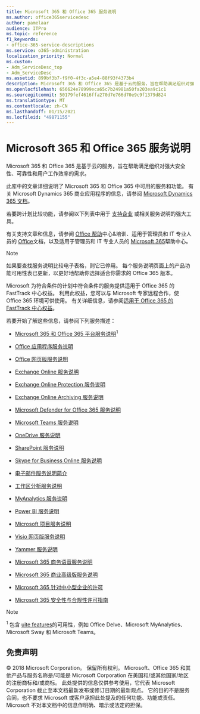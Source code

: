```yaml
---
title: Microsoft 365 和 Office 365 服务说明
ms.author: office365servicedesc
author: pamelaar
audience: ITPro
ms.topic: reference
f1_keywords:
- office-365-service-descriptions
ms.service: o365-administration
localization_priority: Normal
ms.custom:
- Adm_ServiceDesc_top
- Adm_ServiceDesc
ms.assetid: 899bf3b7-f9f0-4f3c-a5e4-88f93f4373b4
description: Microsoft 365 和 Office 365 是基于云的服务，旨在帮助满足组织对强大安全性、可靠性和用户工作效率的需求。
ms.openlocfilehash: 656624e78999eca65c7b24981a50fa203ea9c1c1
ms.sourcegitcommit: 50179fef4616ffa270d7e766d70e9c9f1379d824
ms.translationtype: MT
ms.contentlocale: zh-CN
ms.lasthandoff: 01/15/2021
ms.locfileid: "49871155"
---
```

# <a name="microsoft-365-and-office-365-service-descriptions"></a>Microsoft 365 和 Office 365 服务说明 

Microsoft 365 和 Office 365 是基于云的服务，旨在帮助满足组织对强大安全性、可靠性和用户工作效率的需求。 
  
此库中的文章详细说明了 Microsoft 365 和 Office 365 中可用的服务和功能。 有关 Microsoft Dynamics 365 商业应用程序的信息，请参阅 [Microsoft Dynamics 365 文档](https://docs.microsoft.com/dynamics365/)。

若要跨计划比较功能，请参阅以下列表中用于 [支持企业](https://go.microsoft.com/fwlink/?LinkID=799177&amp;clcid=0x409) 或相关服务说明的强大工具。 
  
有关支持文章和信息，请参阅 [Office 帮助](https://support.office.com/)中心&培训、适用于管理员和 IT 专业人员的 [Office](https://docs.microsoft.com/office/)文档，以及适用于管理员和 IT 专业人员的 [Microsoft 365](https://docs.microsoft.com/microsoft-365/)帮助中心。
  
> [!NOTE]
> 如果要查找服务说明比较电子表格，则它已停用。 每个服务说明页面上的产品功能可用性表已更新，以更好地帮助你选择适合你需求的 Office 365 版本。 
  
Microsoft 为符合条件的计划中符合条件的服务提供适用于 Office 365 的 FastTrack 中心权益。 利用此权益，您可以与 Microsoft 专家远程合作，使 Office 365 环境可供使用。 有关详细信息，请参阅[适用于 Office 365 的 FastTrack 中心权益](https://docs.microsoft.com/fasttrack/O365-fasttrack-benefit-for-office-365)。
  
若要开始了解这些信息，请参阅下列服务描述：
  
- [Microsoft 365 和 Office 365 平台服务说明](office-365-platform-service-description/office-365-platform-service-description.md)<sup>1</sup>

- [Office 应用程序服务说明](office-applications-service-description/office-applications-service-description.md)

- [Office 网页版服务说明](office-online-service-description/office-online-service-description.md)

- [Exchange Online 服务说明](exchange-online-service-description/exchange-online-service-description.md)

- [Exchange Online Protection 服务说明](exchange-online-protection-service-description/exchange-online-protection-service-description.md)

- [Exchange Online Archiving 服务说明](exchange-online-archiving-service-description/exchange-online-archiving-service-description.md)

- [Microsoft Defender for Office 365 服务说明](office-365-advanced-threat-protection-service-description.md)

- [Microsoft Teams 服务说明](teams-service-description.md)

- [OneDrive 服务说明](onedrive-for-business-service-description.md)

- [SharePoint 服务说明](sharepoint-online-service-description/sharepoint-online-service-description.md)

- [Skype for Business Online 服务说明](skype-for-business-online-service-description/skype-for-business-online-service-description.md)

- [电子邮件服务说明简介](briefing-service-description.md)

- [工作区分析服务说明](workplace-analytics-service-description.md)

- [MyAnalytics 服务说明](mya-service-description.md)

- [Power BI 服务说明](power-bi-service-description.md)

- [Microsoft 项目服务说明](project-online-service-description/project-online-service-description.md)

- [Visio 网页版服务说明](visio-online-service-description/visio-online-service-description.md)

- [Yammer 服务说明](yammer-service-description/yammer-service-description.md)

- [Microsoft 365 商务语音服务说明](microsoft-365-business-voice-service-description.md)

- [Microsoft 365 商业高级版服务说明](microsoft-365-service-descriptions/microsoft-365-business-service-description.md)

- [Microsoft 365 针对中小型企业的许可](microsoft-365-service-descriptions/licensing-microsoft-365-in-smb.md)

- [Microsoft 365 安全性与合规性许可指南](microsoft-365-service-descriptions/microsoft-365-tenantlevel-services-licensing-guidance/microsoft-365-security-compliance-licensing-guidance.md)


> [!NOTE]
> <sup>1</sup> 包含 [uite features](https://docs.microsoft.com/office365/servicedescriptions/office-365-platform-service-description/office-365-suite-features)的可用性，例如 Office Delve、Microsoft MyAnalytics、Microsoft Sway 和 Microsoft Teams。
  
## <a name="disclaimer"></a>免责声明

&copy; 2018 Microsoft Corporation。 保留所有权利。 Microsoft、Office 365 和其他产品与服务名称是/可能是 Microsoft Corporation 在美国和/或其他国家/地区的注册商标和/或商标。 此处提供的信息仅供参考使用，它代表 Microsoft Corporation 截止至本文档最新发布或修订日期的最新观点。 它的目的不是服务合同，也不要求 Microsoft 或客户承担此处提及的任何功能、功能或责任。 Microsoft 不对本文档中的信息作明确、暗示或法定的担保。
 